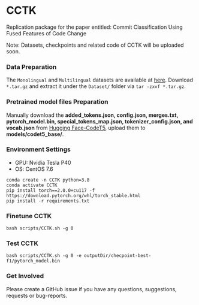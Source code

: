 # CCTK
Replication package for the paper entitled: Commit Classification Using Fused Features of Code Change

Note: Datasets, checkpoints and related code of CCTK will be uploaded soon.


### Data Preparation
The `Monolingual` and `Multilingual` datasets are available at [here](https://drive.google.com/drive/folders/1DiCmxtl14JmB9KNCtyX6KclrKv1Ygmds?usp=sharing). Download `*.tar.gz` and extract it under the `Dataset/` folder via `tar -zxvf *.tar.gz`.


### Pretrained model files Preparation
Manually download the **added_tokens.json, config.json, merges.txt, pytorch_model.bin, special_tokens_map.json, tokenizer_config.json, and vocab.json** from [Hugging Face-CodeT5](https://huggingface.co/Salesforce/codet5-base/tree/main), upload them to **models/codet5_base/**.


### Environment Settings
* GPU: Nvidia Tesla P40
* OS: CentOS 7.6

```
conda create -n CCTK python=3.8
conda activate CCTK
pip install torch==2.0.0+cu117 -f https://download.pytorch.org/whl/torch_stable.html
pip install -r requirements.txt
```

### Finetune CCTK

```
bash scripts/CCTK.sh -g 0
```

### Test CCTK

```
bash scripts/CCTK.sh -g 0 -e outputDir/checpoint-best-f1/pytorch_model.bin
```


### Get Involved
Please create a GitHub issue if you have any questions, suggestions, requests or bug-reports.